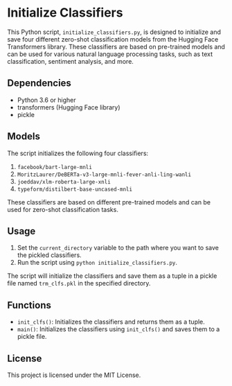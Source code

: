 # Initialize Classifiers

This Python script, `initialize_classifiers.py`, is designed to initialize and save four different zero-shot classification models from the Hugging Face Transformers library. These classifiers are based on pre-trained models and can be used for various natural language processing tasks, such as text classification, sentiment analysis, and more.

## Dependencies

- Python 3.6 or higher
- transformers (Hugging Face library)
- pickle

## Models

The script initializes the following four classifiers:

1. `facebook/bart-large-mnli`
2. `MoritzLaurer/DeBERTa-v3-large-mnli-fever-anli-ling-wanli`
3. `joeddav/xlm-roberta-large-xnli`
4. `typeform/distilbert-base-uncased-mnli`

These classifiers are based on different pre-trained models and can be used for zero-shot classification tasks.

## Usage

1. Set the `current_directory` variable to the path where you want to save the pickled classifiers.
2. Run the script using `python initialize_classifiers.py`.

The script will initialize the classifiers and save them as a tuple in a pickle file named `trm_clfs.pkl` in the specified directory.

## Functions

- `init_clfs()`: Initializes the classifiers and returns them as a tuple.
- `main()`: Initializes the classifiers using `init_clfs()` and saves them to a pickle file.

## License

This project is licensed under the MIT License.